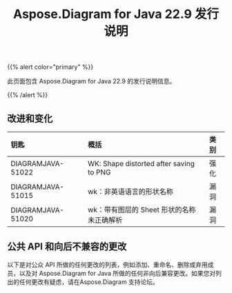 ﻿---
title: Aspose.Diagram for Java 22.9 发行说明
type: docs
weight: 19
url: /zh/java/aspose-diagram-for-java-22-9-release-notes/
---
{{% alert color="primary" %}}

此页面包含 Aspose.Diagram for Java 22.9 的发行说明信息。

{{% /alert %}}
## **改进和变化**  ##

|**钥匙**|**概括**|**类别**|
|:- |:- |:- |
|DIAGRAMJAVA-51022|WK: Shape distorted after saving to PNG|强化|
|DIAGRAMJAVA-51015|wk：非英语语言的形状名称|漏洞|
|DIAGRAMJAVA-51020|wk：带有图层的 Sheet 形状的名称未正确解析|漏洞|

## **公共 API 和向后不兼容的更改**
以下是对公众 API 所做的任何更改的列表，例如添加、重命名、删除或弃用成员，以及对 Aspose.Diagram for Java 所做的任何非向后兼容更改。如果您对列出的任何更改有疑虑，请在Aspose.Diagram 支持论坛。